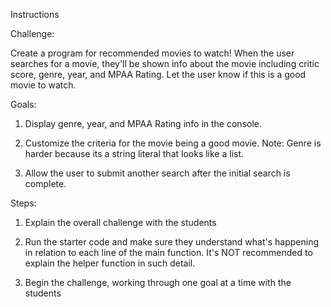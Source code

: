 Instructions 


Challenge:

  Create a program for recommended movies to watch! When the user searches for a movie, they'll be shown info about the movie including critic score, genre, year, and MPAA Rating. Let the user know if this is a good movie to watch.

 
Goals:

  1. Display genre, year, and MPAA Rating info in the console.

  2. Customize the criteria for the movie being a good movie. Note: Genre is harder because its a string literal that looks like a list.

  3. Allow the user to submit another search after the initial search is complete.

 

Steps:

  1. Explain the overall challenge with the students

  2. Run the starter code and make sure they understand what's happening in relation to each line of the main function. It's NOT recommended to explain the helper function in such detail.

  3. Begin the challenge, working through one goal at a time with the students